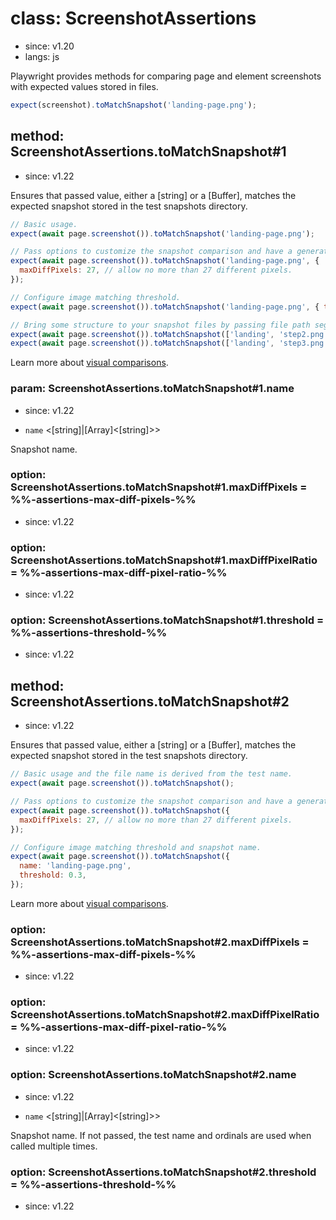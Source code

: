# class: ScreenshotAssertions
* since: v1.20
* langs: js

Playwright provides methods for comparing page and element screenshots with
expected values stored in files.

```js
expect(screenshot).toMatchSnapshot('landing-page.png');
```

## method: ScreenshotAssertions.toMatchSnapshot#1
* since: v1.22

Ensures that passed value, either a [string] or a [Buffer], matches the expected snapshot stored in the test snapshots directory.

```js
// Basic usage.
expect(await page.screenshot()).toMatchSnapshot('landing-page.png');

// Pass options to customize the snapshot comparison and have a generated name.
expect(await page.screenshot()).toMatchSnapshot('landing-page.png', {
  maxDiffPixels: 27, // allow no more than 27 different pixels.
});

// Configure image matching threshold.
expect(await page.screenshot()).toMatchSnapshot('landing-page.png', { threshold: 0.3 });

// Bring some structure to your snapshot files by passing file path segments.
expect(await page.screenshot()).toMatchSnapshot(['landing', 'step2.png']);
expect(await page.screenshot()).toMatchSnapshot(['landing', 'step3.png']);
```

Learn more about [visual comparisons](./test-snapshots.md).

### param: ScreenshotAssertions.toMatchSnapshot#1.name
* since: v1.22
- `name` <[string]|[Array]<[string]>>

Snapshot name.

### option: ScreenshotAssertions.toMatchSnapshot#1.maxDiffPixels = %%-assertions-max-diff-pixels-%%
* since: v1.22

### option: ScreenshotAssertions.toMatchSnapshot#1.maxDiffPixelRatio = %%-assertions-max-diff-pixel-ratio-%%
* since: v1.22

### option: ScreenshotAssertions.toMatchSnapshot#1.threshold = %%-assertions-threshold-%%
* since: v1.22



## method: ScreenshotAssertions.toMatchSnapshot#2
* since: v1.22

Ensures that passed value, either a [string] or a [Buffer], matches the expected snapshot stored in the test snapshots directory.

```js
// Basic usage and the file name is derived from the test name.
expect(await page.screenshot()).toMatchSnapshot();

// Pass options to customize the snapshot comparison and have a generated name.
expect(await page.screenshot()).toMatchSnapshot({
  maxDiffPixels: 27, // allow no more than 27 different pixels.
});

// Configure image matching threshold and snapshot name.
expect(await page.screenshot()).toMatchSnapshot({
  name: 'landing-page.png',
  threshold: 0.3,
});
```

Learn more about [visual comparisons](./test-snapshots.md).

### option: ScreenshotAssertions.toMatchSnapshot#2.maxDiffPixels = %%-assertions-max-diff-pixels-%%
* since: v1.22

### option: ScreenshotAssertions.toMatchSnapshot#2.maxDiffPixelRatio = %%-assertions-max-diff-pixel-ratio-%%
* since: v1.22

### option: ScreenshotAssertions.toMatchSnapshot#2.name
* since: v1.22
- `name` <[string]|[Array]<[string]>>

Snapshot name. If not passed, the test name and ordinals are used when called multiple times.

### option: ScreenshotAssertions.toMatchSnapshot#2.threshold = %%-assertions-threshold-%%
* since: v1.22

